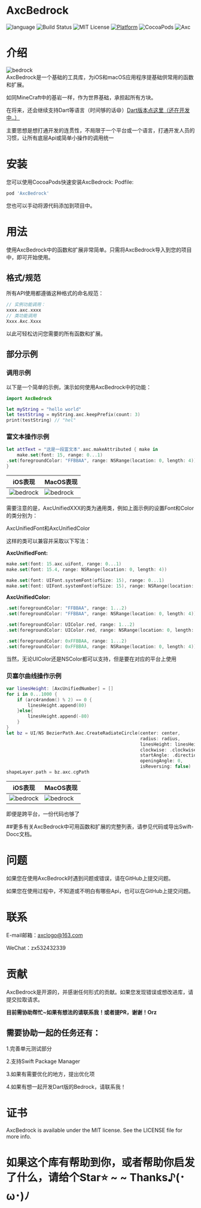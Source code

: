 # AxcBedrock
![language](https://img.shields.io/badge/Language-swift-8E44AD.svg)
![Build Status](https://img.shields.io/badge/build-passing-brightgreen.svg)
![MIT License](https://img.shields.io/github/license/mashape/apistatus.svg)
[![Platform](https://img.shields.io/cocoapods/p/AxcBedrock.svg?style=flat)](https://cocoapods.org/pods/AxcBedrock)
![CocoaPods](https://img.shields.io/badge/CocoaPods-1.12.1-brightgreen.svg)
![Axc](https://img.shields.io/badge/Axc-Kit-orange.svg)

# 介绍
![bedrock](./readme_source/bedrock.png)<br>
AxcBedrock是一个基础的工具库，为iOS和macOS应用程序提基础供常用的函数和扩展。

如同MineCraft中的基岩一样，作为世界基础，承担起所有方块。

在将来，还会继续支持Dart等语言（时间够的话😄）[Dart版本点这里（还在开发中..）](https://github.com/axclogo/AxcBedrock-Dart) 

主要思想是想打通开发的连贯性，不局限于一个平台或一个语言，打通开发人员的习惯，让所有底层Api或简单小操作的调用统一

# 安装
您可以使用CocoaPods快速安装AxcBedrock:
Podfile:
```ruby
pod 'AxcBedrock'
```
您也可以手动将源代码添加到项目中。

# 用法
使用AxcBedrock中的函数和扩展非常简单。只需将AxcBedrock导入到您的项目中，即可开始使用。

## 格式/规范
所有API使用都遵循这种格式的命名规范：
```swift
// 实例功能调用：
xxxx.axc.xxxx
// 类功能调用
Xxxx.Axc.Xxxx
```
以此可轻松访问您需要的所有函数和扩展。

## 部分示例
### 调用示例
以下是一个简单的示例，演示如何使用AxcBedrock中的功能：

```swift
import AxcBedrock

let myString = "hello world"
let testString = myString.axc.keepPrefix(count: 3)
print(testString) // "hel"
```

### 富文本操作示例
```swift
let attText = "这是一段富文本".axc.makeAttributed { make in
    make.set(font: 15, range: 0...1)
.set(foregroundColor: "FFBBAA", range: NSRange(location: 0, length: 4))
}
```
| iOS表现 | MacOS表现 |
| ---------------- | ---------------- |
| ![bedrock](./readme_source/attributedText_iOS_example.png)<br>  | ![bedrock](./readme_source/attributedText_MacOS_example.png)<br>  |

需要注意的是，AxcUnifiedXXX的类为通用类，例如上面示例的设置Font和Color的类分别为：

AxcUnifiedFont和AxcUnifiedColor

这样的类可以兼容并采取以下写法：

**AxcUnifiedFont:**
```swift
make.set(font: 15.axc.uiFont, range: 0...1)
make.set(font: 15.4, range: NSRange(location: 0, length: 4))

make.set(font: UIFont.systemFont(ofSize: 15), range: 0...1)
make.set(font: UIFont.systemFont(ofSize: 15), range: NSRange(location: 0, length: 4))
```

**AxcUnifiedColor:**
```swift
.set(foregroundColor: "FFBBAA", range: 1...2)
.set(foregroundColor: "FFBBAA", range: NSRange(location: 0, length: 4))

.set(foregroundColor: UIColor.red, range: 1...2)
.set(foregroundColor: UIColor.red, range: NSRange(location: 0, length: 4))

.set(foregroundColor: 0xFFBBAA, range: 1...2)
.set(foregroundColor: 0xFFBBAA, range: NSRange(location: 0, length: 4))
```
当然，无论UIColor还是NSColor都可以支持，但是要在对应的平台上使用

### 贝塞尔曲线操作示例
```swift
var linesHeight: [AxcUnifiedNumber] = []
for i in 0...1000 {
    if (arc4random() % 2) == 0 {
        linesHeight.append(80)
    }else{
        linesHeight.append(-80)
    }
}
let bz = UI/NS BezierPath.Axc.CreateRadiateCircle(center: center,
                                                  radius: radius,
                                                  linesHeight: linesHeight,
                                                  clockwise: .clockwise,
                                                  startAngle: .direction(.left),
                                                  openingAngle: 0,
                                                  isReversing: false)
shapeLayer.path = bz.axc.cgPath
```
| iOS表现 | MacOS表现 |
| ---------------- | ---------------- |
| ![bedrock](./readme_source/bezierPath_iOS_example.png)<br>  | ![bedrock](./readme_source/bezierPath_MacOS_example.png)<br> 

即便是跨平台，一份代码也够了

##更多有关AxcBedrock中可用函数和扩展的完整列表，请参见代码或导出Swift-Docc文档。

# 问题
如果您在使用AxcBedrock时遇到问题或错误，请在GitHub上提交问题。

如果您在使用过程中，不知道或不明白有哪些Api，也可以在GitHub上提交问题。

# 联系
E-mail邮箱：axclogo@163.com

WeChat：zx532432339 

# 贡献
AxcBedrock是开源的，并感谢任何形式的贡献。如果您发现错误或想改进库，请提交拉取请求。

**目前需协助帮忙~如果有想法的请联系我！或者提PR，谢谢！Orz**

## 需要协助一起的任务还有：
1.完善单元测试部分

2.支持Swift Package Manager

3.如果有需要优化的地方，提出优化项

4.如果有想一起开发Dart版的Bedrock，请联系我！

# 证书
AxcBedrock is available under the MIT license. See the LICENSE file for more info.

# 如果这个库有帮助到你，或者帮助你启发了什么，请给个Star⭐️ ~ ~ Thanks♪(･ω･)ﾉ

